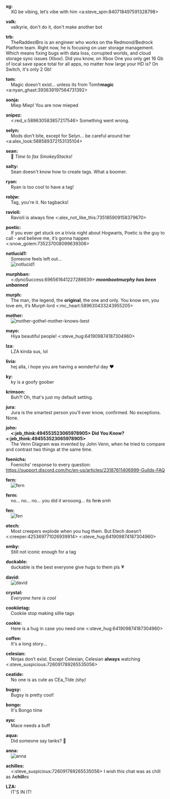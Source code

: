 **xg:**  
&nbsp;&nbsp;&nbsp;&nbsp;XG be vibing, let’s vibe with him <a:steve_spin:840718497591328798>
  
**valk:**  
&nbsp;&nbsp;&nbsp;&nbsp;valkyrie, don't do it, don't make another bot
  
**trb:**  
&nbsp;&nbsp;&nbsp;&nbsp;TheRaddestBro is an engineer who works on the Redmond/Bedrock Platform team. Right now, he is focusing on user storage management. Which means fixing bugs with data loss, corrupted worlds, and cloud storage sync issues (Xbox). Did you know, on Xbox One you only get 16 Gb of local save space total for all apps, no matter how large your HD is? On Switch, it's only 2 Gb!
  
**tom:**  
&nbsp;&nbsp;&nbsp;&nbsp;Magic doesn't exist... unless its from Tomh**magic** <a:nyan_ghast:393639197564731392>
  
**sonja:**  
&nbsp;&nbsp;&nbsp;&nbsp;Miep Miep! You are now mieped
  
**snipez:**  
&nbsp;&nbsp;&nbsp;&nbsp;<:red_x:589630583857217546> Something went wrong.
  
**selyn:**  
&nbsp;&nbsp;&nbsp;&nbsp;Mods don’t bite, except for Selyn… be careful around her <a:alex_look:588589372153135104>
  
**sean:**  
&nbsp;&nbsp;&nbsp;&nbsp;📠 *Time to fax SmokeyStacks!*
  
**salty:**  
&nbsp;&nbsp;&nbsp;&nbsp;Sean doesn't know how to create tags. What a boomer.
  
**ryan:**  
&nbsp;&nbsp;&nbsp;&nbsp;Ryan is too cool to have a tag!
  
**robjw:**  
&nbsp;&nbsp;&nbsp;&nbsp;Tag, you're it. No tagbacks!
 
**ravioli:**  
&nbsp;&nbsp;&nbsp;&nbsp;Ravioli is always fine <:alex_not_like_this:735185909158379670>
  
**poetic:**  
&nbsp;&nbsp;&nbsp;&nbsp;If you ever get stuck on a trivia night about Hogwarts, Poetic is the guy to call - and believe me, it’s gonna happen <:snow_golem:735237008099639306>
  
**notlucid1:**  
&nbsp;&nbsp;&nbsp;&nbsp;Someone feels left out...  
&nbsp;&nbsp;&nbsp;&nbsp;![notlucid1](https://github.com/user-attachments/assets/694118d7-e229-4e04-8b30-062ce3a30878)

  
**murphban:**  
&nbsp;&nbsp;&nbsp;&nbsp;<:dynoSuccess:696561641227288639> ***moonbootmurphy has been unbanned***
  
**murph:**  
&nbsp;&nbsp;&nbsp;&nbsp;The man, the legend, the **original**, the one and only. You know em, you love em, it’s Murph lord <:mc_heart:589630433243955205>
  
**mother:**  
&nbsp;&nbsp;&nbsp;&nbsp;![mother-gothel-mother-knows-best](https://github.com/user-attachments/assets/6a4d95be-b54a-484d-8da9-62c5fb7530db)

  
**mayo:**  
&nbsp;&nbsp;&nbsp;&nbsp;Hiya beautiful people! <:steve_hug:641909874187304960>
  
**lza:**  
&nbsp;&nbsp;&nbsp;&nbsp;LZA kinda sus, lol
  
**livia:**  
&nbsp;&nbsp;&nbsp;&nbsp;hej alla, i hope you are having a wonderful day ❤️
  
**ky:**  
&nbsp;&nbsp;&nbsp;&nbsp;ky is a goofy goober
  
**krimson:**  
&nbsp;&nbsp;&nbsp;&nbsp;Buh?! Oh, that's just my default setting.
  
**jura:**  
&nbsp;&nbsp;&nbsp;&nbsp;Jura is the smartest person you’ll ever know, confirmed. No exceptions. None.
  
**john:**  
&nbsp;&nbsp;&nbsp;&nbsp;**<:jeb_think:494553523065978905> Did You Know? <:jeb_think:494553523065978905>**  
&nbsp;&nbsp;&nbsp;&nbsp;The Venn Diagram was invented by John Venn, when he tried to compare and contrast two things at the same time.
  
**foenichs:**  
&nbsp;&nbsp;&nbsp;&nbsp;Foenichs' response to every question: <https://support.discord.com/hc/en-us/articles/23187611406999-Guilds-FAQ>
  
**fern:**  
&nbsp;&nbsp;&nbsp;&nbsp;![fern](https://github.com/user-attachments/assets/57f33117-8d7e-47ad-8bb3-1fa7b192d73e)
  
**ferm:**  
&nbsp;&nbsp;&nbsp;&nbsp;no… no… no… you did it wrooong… its fer**n** smh
  
**fen:**  
&nbsp;&nbsp;&nbsp;&nbsp;![fen](https://github.com/user-attachments/assets/420adac3-559e-4c62-b91d-b4d7a15c9ecd)
  
**etech:**  
&nbsp;&nbsp;&nbsp;&nbsp;Most creepers explode when you hug them. But Etech doesn’t <:creeper:425369771026939914> <:steve_hug:641909874187304960>
  
**emby:**  
&nbsp;&nbsp;&nbsp;&nbsp;Still not iconic enough for a tag
  
**duckable:**  
&nbsp;&nbsp;&nbsp;&nbsp;duckable is the best everyone give hugs to them pls 💗
  
**david:**  
&nbsp;&nbsp;&nbsp;&nbsp;![david](https://github.com/user-attachments/assets/563f4b6e-1f22-46a9-9a18-d10583c90a31)
  
**crystal:**  
&nbsp;&nbsp;&nbsp;&nbsp;*Everyone here is cool*
  
**cookiietag:**  
&nbsp;&nbsp;&nbsp;&nbsp;Cookiie stop making sillie tags
  
**cookie:**  
&nbsp;&nbsp;&nbsp;&nbsp;Here is a hug in case you need one <:steve_hug:641909874187304960>
  
**coffee:**  
&nbsp;&nbsp;&nbsp;&nbsp;It's a long story...
  
**celesian:**  
&nbsp;&nbsp;&nbsp;&nbsp;Ninjas don’t exist. Except Celesian, Celesian **always** watching <:steve_suspicious:726091789265535056>
  
**ceatide:**  
&nbsp;&nbsp;&nbsp;&nbsp;No one is as cute as CEa_TIde *(shy)*
  
**bugsy:**  
&nbsp;&nbsp;&nbsp;&nbsp;Bugsy is pretty cool!
  
**bongo:**  
&nbsp;&nbsp;&nbsp;&nbsp;It's Bongo time
  
**ayu:**  
&nbsp;&nbsp;&nbsp;&nbsp;Mace needs a buff
  
**aqua:**  
&nbsp;&nbsp;&nbsp;&nbsp;Did someone say tanks? 👀
  
**anna:**  
&nbsp;&nbsp;&nbsp;&nbsp;![anna](https://github.com/user-attachments/assets/cddb7f9f-cf00-4e5f-b5d2-4a3a5699656d)
  
**achilles:**  
&nbsp;&nbsp;&nbsp;&nbsp;<:steve_suspicious:726091789265535056> I wish this chat was as chill as A**chill**es
  
**LZA:**  
&nbsp;&nbsp;&nbsp;&nbsp;IT'S IN IT!
